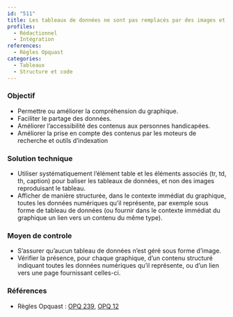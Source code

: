 ```yaml
---
id: "511"
title: Les tableaux de données ne sont pas remplacés par des images et les graphiques sont accompagnés de leurs données numériques.
profiles:
  - Rédactionnel
  - Intégration
references:
  - Règles Opquast
categories:
  - Tableaux
  - Structure et code
---
```


### Objectif

* Permettre ou améliorer la compréhension du graphique.
* Faciliter le partage des données.
* Améliorer l’accessibilité des contenus aux personnes handicapées.
* Améliorer la prise en compte des contenus par les moteurs de recherche et outils d’indexation


### Solution technique

* Utiliser systématiquement l’élément table et les éléments associés (tr, td, th, caption) pour baliser les tableaux de données, et non des images reproduisant le tableau.
* Afficher de manière structurée, dans le contexte immédiat du graphique, toutes les données numériques qu’il représente, par exemple sous forme de tableau de données (ou fournir dans le contexte immédiat du graphique un lien vers un contenu du même type).

### Moyen de controle

* S’assurer qu’aucun tableau de données n’est géré sous forme d’image.
* Vérifier la présence, pour chaque graphique, d’un contenu structuré indiquant toutes les données numériques qu’il représente, ou d’un lien vers une page fournissant celles-ci.

### Références

*   Règles Opquast : [OPQ 239](https://checklists.opquast.com/fr/assurance-qualite-web/les-tableaux-de-donnees-ne-sont-pas-remplaces-par-des-images), [OPQ 12](https://checklists.opquast.com/fr/assurance-qualite-web/chaque-graphique-est-accompagne-de-ses-donnees-numeriques)
